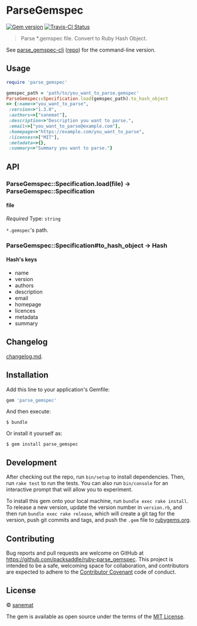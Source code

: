 # ParseGemspec

[![Gem version][gem-image]][gem-url] [![Travis-CI Status][travis-image]][travis-url]

> Parse *.gemspec file. Convert to Ruby Hash Object.

See [parse_gemspec-cli](https://rubygems.org/gems/parse_gemspec-cli) ([repo](https://github.com/packsaddle/ruby-parse_gemspec-cli)) for the command-line version.


## Usage

```ruby
require 'parse_gemspec'

gemspec_path = 'path/to/you_want_to_parse.gemspec'
ParseGemspec::Specification.load(gemspec_path).to_hash_object
=> {:name=>"you_want_to_parse",
 :version=>"1.3.0",
 :authors=>["sanemat"],
 :description=>"Description you want to parse.",
 :email=>["you_want_to_parse@example.com"],
 :homepage=>"https://example.com/you_want_to_parse",
 :licenses=>["MIT"],
 :metadata=>{},
 :summary=>"Summary you want to parse."}
```


## API

### ParseGemspec::Specification.load(file) -> ParseGemspec::Specification

#### file

*Required*
Type: `string`

`*.gemspec`'s path.

### ParseGemspec::Specification#to_hash_object -> Hash

#### Hash's keys

* name
* version
* authors
* description
* email
* homepage
* licences
* metadata
* summary


## Changelog

[changelog.md](./changelog.md).


## Installation

Add this line to your application's Gemfile:

```ruby
gem 'parse_gemspec'
```

And then execute:

    $ bundle

Or install it yourself as:

    $ gem install parse_gemspec


## Development

After checking out the repo, run `bin/setup` to install dependencies. Then, run `rake test` to run the tests. You can also run `bin/console` for an interactive prompt that will allow you to experiment.

To install this gem onto your local machine, run `bundle exec rake install`. To release a new version, update the version number in `version.rb`, and then run `bundle exec rake release`, which will create a git tag for the version, push git commits and tags, and push the `.gem` file to [rubygems.org](https://rubygems.org).


## Contributing

Bug reports and pull requests are welcome on GitHub at https://github.com/packsaddle/ruby-parse_gemspec. This project is intended to be a safe, welcoming space for collaboration, and contributors are expected to adhere to the [Contributor Covenant](contributor-covenant.org) code of conduct.


## License

© [sanemat](http://sane.jp)

The gem is available as open source under the terms of the [MIT License](http://opensource.org/licenses/MIT).

[travis-url]: https://travis-ci.org/packsaddle/ruby-parse_gemspec
[travis-image]: https://img.shields.io/travis/packsaddle/ruby-parse_gemspec/master.svg?style=flat-square&label=build%20%28linux%29
[gem-url]: https://rubygems.org/gems/parse_gemspec
[gem-image]: http://img.shields.io/gem/v/parse_gemspec.svg?style=flat-square
